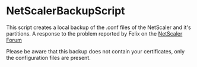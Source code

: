 # NetScalerBackupScript
This script creates a local backup of the .conf files of the NetScaler and it's partitions.
A response to the problem reported by Felix on the [NetScaler Forum](https://community.netscaler.com/s/question/0D58b0000AtM8ICCQ0/memory-limit-reached-for-maximum-files-to-be-packaged-in-a-single-backup-file)


Please be aware that this backup does not contain your certificates, only the configuration files are present.
